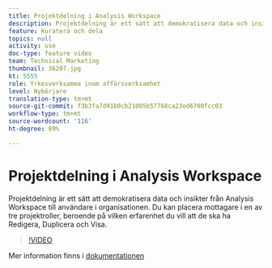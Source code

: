 ```yaml
---
title: Projektdelning i Analysis Workspace
description: Projektdelning är ett sätt att demokratisera data och insikter från Analysis Workspace till användare i organisationen. Du kan placera mottagare i en av tre projektroller, beroende på vilken erfarenhet du vill att de ska ha Redigera, Duplicera och Visa.
feature: Kuratera och dela
topics: null
activity: use
doc-type: feature video
team: Technical Marketing
thumbnail: 36207.jpg
kt: 5555
role: Yrkesverksamma inom affärsverksamhet
level: Nybörjare
translation-type: tm+mt
source-git-commit: f3b3fa7d91b0cb21005b57768ca23ed6700fcc03
workflow-type: tm+mt
source-wordcount: '116'
ht-degree: 89%

---
```



# Projektdelning i Analysis Workspace

Projektdelning är ett sätt att demokratisera data och insikter från Analysis Workspace till användare i organisationen. Du kan placera mottagare i en av tre projektroller, beroende på vilken erfarenhet du vill att de ska ha Redigera, Duplicera och Visa.

>[!VIDEO](https://video.tv.adobe.com/v/36207/?quality=12&learn=on)

Mer information finns i [dokumentationen](https://docs.adobe.com/content/help/sv-SE/analytics/analyze/analysis-workspace/curate-share/share-projects.translate.html)
